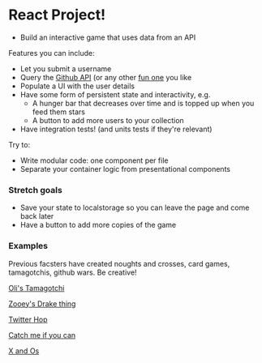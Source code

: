 # React Project!

- Build an interactive game that uses data from an API

Features you can include:

* Let you submit a username
* Query the [Github API](https://developer.github.com/v3/) (or any other [fun one](https://www.potterapi.com/) you like
* Populate a UI with the user details
* Have some form of persistent state and interactivity, e.g.
  * A hunger bar that decreases over time and is topped up when you feed them stars
  * A button to add more users to your collection
* Have integration tests! (and units tests if they're relevant)

Try to:

* Write modular code: one component per file
* Separate your container logic from presentational components

### Stretch goals

* Save your state to localstorage so you can leave the page and come back later
* Have a button to add more copies of the game

### Examples

Previous facsters have created noughts and crosses, card games, tamagotchis, github wars. Be creative! 

[Oli's Tamagotchi](https://tamagotchi.netlify.com)

[Zooey's Drake thing](https://fuckin-yolo.netlify.com/)

[Twitter Hop](http://twitterhop.herokuapp.com/)

[Catch me if you can](https://hopeful-boyd-c6deda.netlify.com/)

[X and Os](https://clever-wozniak-170c27.netlify.com/dist/)
